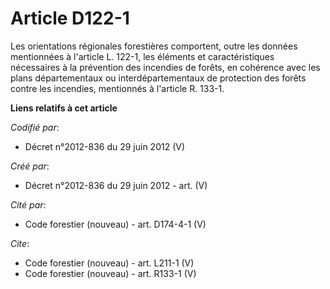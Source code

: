 # Article D122-1

Les orientations régionales forestières comportent, outre les données mentionnées à l'article L. 122-1, les éléments et
caractéristiques nécessaires à la prévention des incendies de forêts, en cohérence avec les plans départementaux ou
interdépartementaux de protection des forêts contre les incendies, mentionnés à l'article R. 133-1.

**Liens relatifs à cet article**

_Codifié par_:

  - Décret n°2012-836 du 29 juin 2012 (V)

_Créé par_:

  - Décret n°2012-836 du 29 juin 2012 - art. (V)

_Cité par_:

  - Code forestier (nouveau) - art. D174-4-1 (V)

_Cite_:

  - Code forestier (nouveau) - art. L211-1 (V)
  - Code forestier (nouveau) - art. R133-1 (V)
